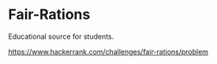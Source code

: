 # Fair-Rations
Educational source for students.

https://www.hackerrank.com/challenges/fair-rations/problem
